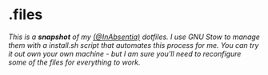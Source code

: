 # .files

_This is a **snapshot** of my [(@InAbsentia)](https://github.com/inabsencia) dotfiles. I use GNU Stow to manage them with a install.sh
script that automates this process for me. You can try it out own your own machine - but I am sure you'll need to reconfigure some
of the files for everything to work._
